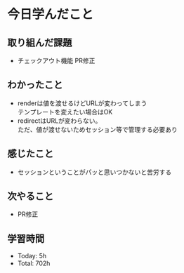 # 今日学んだこと
## 取り組んだ課題
- チェックアウト機能 PR修正
## わかったこと
- renderは値を渡せるけどURLが変わってしまう<br>テンプレートを変えたい場合はOK
- redirectはURLが変わらない。<br>ただ、値が渡せないためセッション等で管理する必要あり
## 感じたこと
- セッションということがパッと思いつかないと苦労する
## 次やること
- PR修正
## 学習時間
- Today: 5h
- Total: 702h